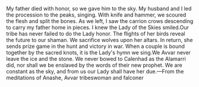 My father died with honor, so we gave him to the sky. My husband and I led the procession to the peaks, singing. With knife and hammer, we scoured the flesh and split the bones. As we left, I saw the carrion crows descending to carry my father home in pieces. I knew the Lady of the Skies smiled.Our tribe has never failed to do the Lady honor. The flights of her birds reveal the future to our shaman. We sacrifice wolves upon her altars. In return, she sends prize game in the hunt and victory in war. When a couple is bound together by the sacred knots, it is the Lady's hymn we sing.We Avvar never leave the ice and the stone. We never bowed to Calenhad as the Alamarri did, nor shall we be enslaved by the words of their new prophet. We are constant as the sky, and from us our Lady shall have her due.—From the meditations of Anashe, Avvar tribeswoman and falconer
